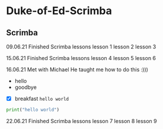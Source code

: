 # Duke-of-Ed-Scrimba
## Scrimba 

09.06.21
Finished Scrimba lessons 
lesson 1 
lesson 2 
lesson 3

15.06.21
Finished Scrimba lessons 
lesson 4
lesson 5
lesson 6

16.06.21
Met with Michael
He taught me how to do this :)))
- hello
- goodbye

- [x] breakfast `hello world`

```python
print("hello world")
```

22.06.21
Finished Scrimba lessons
lesson 7
lesson 8
lesson 9


